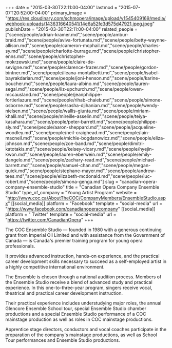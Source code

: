 +++
date = "2015-03-30T22:11:00-04:00"
lastmod = "2015-07-07T20:52:00-04:00"
primary_image = "https://res.cloudinary.com/schmopera/image/upload/v1545409169/media/webhook-uploads/1436316640541/14e6a52fe3d575d47921.jpeg.jpeg"
publishDate = "2015-03-30T22:11:00-04:00"
related_people = ["scene/people/adrian-kramer.md","scene/people/ambur-braid.md","scene/people/aviva-fortunata.md","scene/people/betty-waynne-allison.md","scene/people/cameron-mcphail.md","scene/people/charles-sy.md","scene/people/charlotte-burrage.md","scene/people/christopher-enns.md","scene/people/christopher-mokrzewski.md","scene/people/claire-de-sevigne.md","scene/people/clarence-frazer.md","scene/people/gordon-bintner.md","scene/people/ileana-montalbetti.md","scene/people/isabel-bayrakdarian.md","scene/people/joni-henson.md","scene/people/karine-boucher.md","scene/people/laura-albino.md","scene/people/lauren-segal.md","scene/people/liz-upchurch.md","scene/people/owen-mccausland.md","scene/people/jeanphilippe-fortierlazure.md","scene/people/rihab-chaieb.md","scene/people/simone-osborne.md","scene/people/sasha-djihanian.md","scene/people/wendy-nielsen.md","scene/people/wallis-giunta.md","scene/people/miriam-khalil.md","scene/people/mireille-asselin.md","scene/people/teiya-kasahara.md","scene/people/peter-barrett.md","scene/people/philippe-sly.md","scene/people/aaron-sheppard.md","scene/people/jacqueline-woodley.md","scene/people/neil-craighead.md","scene/people/iain-macneil.md","scene/people/michle-bogdanowicz.md","scene/people/eliza-johnson.md","scene/people/zoe-band.md","scene/people/dimitri-katotakis.md","scene/people/kelsey-vicary.md","scene/people/hyejin-kwon.md","scene/people/lauren-eberwein.md","scene/people/emily-dangelo.md","scene/people/zachary-read.md","scene/people/michael-barrett.md","scene/people/samuel-chan.md","scene/people/megan-quick.md","scene/people/stephane-mayer.md","scene/people/andrew-tees.md","scene/people/elizabeth-mcdonald.md","scene/people/luc-robert.md","scene/people/simona-genga.md"]
slug = "canadian-opera-company-ensemble-studio"
title = "Canadian Opera Company Ensemble Studio"
type_of_company = "Young Artist Program"
website = "http://www.coc.ca/AboutTheCOC/CompanyMembers/EnsembleStudio.aspx"
[[social_media]]
platform = "Facebook"
template = "social-media"
url = "https://www.facebook.com/canadianoperacompany"
[[social_media]]
platform = " Twitter"
template = "social-media"
url = "https://twitter.com/CanadianOpera"
+++

<p>
	The COC Ensemble Studio — founded in 1980 with a generous continuing grant from Imperial Oil Limited and with assistance from the Government of Canada — is Canada's premier training program for young opera professionals.
</p>
<p>
	It provides advanced instruction, hands-on experience, and the practical career development skills necessary to succeed as a self-employed artist in a highly competitive international environment.
</p>
<p>
	The Ensemble is chosen through a national audition process. Members of the Ensemble Studio receive a blend of advanced study and practical experience. In this one-to-three-year program, singers receive vocal, theatrical and practical career development instruction.
</p>
<p>
	Their practical experience includes understudying major roles, the annual Glencore Ensemble School tour, special Ensemble Studio chamber productions and a special Ensemble Studio performance of a COC mainstage production as well as roles in COC mainstage productions.
</p>
<p>
	Apprentice stage directors, conductors and vocal coaches participate in the preparation of the company's mainstage productions, as well as School Tour performances and Ensemble Studio productions.
</p>
